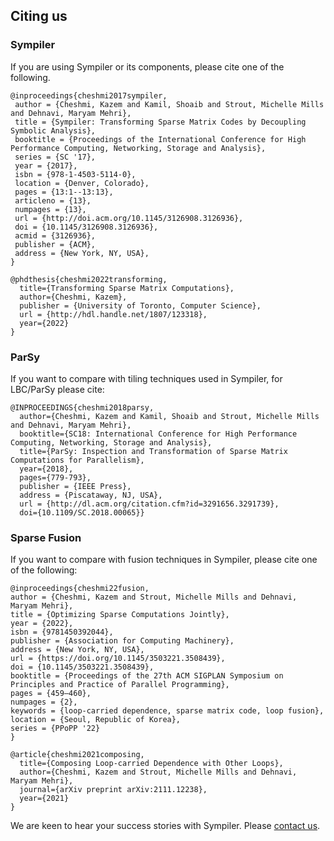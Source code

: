 ## Citing us

### Sympiler
If you are using Sympiler or its components, please cite one of the following.

```
@inproceedings{cheshmi2017sympiler,
 author = {Cheshmi, Kazem and Kamil, Shoaib and Strout, Michelle Mills and Dehnavi, Maryam Mehri},
 title = {Sympiler: Transforming Sparse Matrix Codes by Decoupling Symbolic Analysis},
 booktitle = {Proceedings of the International Conference for High Performance Computing, Networking, Storage and Analysis},
 series = {SC '17},
 year = {2017},
 isbn = {978-1-4503-5114-0},
 location = {Denver, Colorado},
 pages = {13:1--13:13},
 articleno = {13},
 numpages = {13},
 url = {http://doi.acm.org/10.1145/3126908.3126936},
 doi = {10.1145/3126908.3126936},
 acmid = {3126936},
 publisher = {ACM},
 address = {New York, NY, USA},
}
``` 

```
@phdthesis{cheshmi2022transforming,
  title={Transforming Sparse Matrix Computations},
  author={Cheshmi, Kazem},
  publisher = {University of Toronto, Computer Science},
  url = {http://hdl.handle.net/1807/123318},
  year={2022}
}
```

### ParSy
If you want to compare with tiling techniques used in Sympiler, for LBC/ParSy please cite:

```
@INPROCEEDINGS{cheshmi2018parsy,
  author={Cheshmi, Kazem and Kamil, Shoaib and Strout, Michelle Mills and Dehnavi, Maryam Mehri},
  booktitle={SC18: International Conference for High Performance Computing, Networking, Storage and Analysis}, 
  title={ParSy: Inspection and Transformation of Sparse Matrix Computations for Parallelism}, 
  year={2018},
  pages={779-793},
  publisher = {IEEE Press},
  address = {Piscataway, NJ, USA},
  url = {http://dl.acm.org/citation.cfm?id=3291656.3291739},
  doi={10.1109/SC.2018.00065}}
```



### Sparse Fusion

 If you want to compare with fusion techniques in Sympiler, please cite one of the following:

```
@inproceedings{cheshmi22fusion,
author = {Cheshmi, Kazem and Strout, Michelle Mills and Dehnavi, Maryam Mehri},
title = {Optimizing Sparse Computations Jointly},
year = {2022},
isbn = {9781450392044},
publisher = {Association for Computing Machinery},
address = {New York, NY, USA},
url = {https://doi.org/10.1145/3503221.3508439},
doi = {10.1145/3503221.3508439},
booktitle = {Proceedings of the 27th ACM SIGPLAN Symposium on Principles and Practice of Parallel Programming},
pages = {459–460},
numpages = {2},
keywords = {loop-carried dependence, sparse matrix code, loop fusion},
location = {Seoul, Republic of Korea},
series = {PPoPP '22}
}
```

```
@article{cheshmi2021composing,
  title={Composing Loop-carried Dependence with Other Loops},
  author={Cheshmi, Kazem and Strout, Michelle Mills and Dehnavi, Maryam Mehri},
  journal={arXiv preprint arXiv:2111.12238},
  year={2021}
}
```


We are keen to hear your success stories with Sympiler. Please [contact us](mailto:cheshmik@mcmaster.ca).

